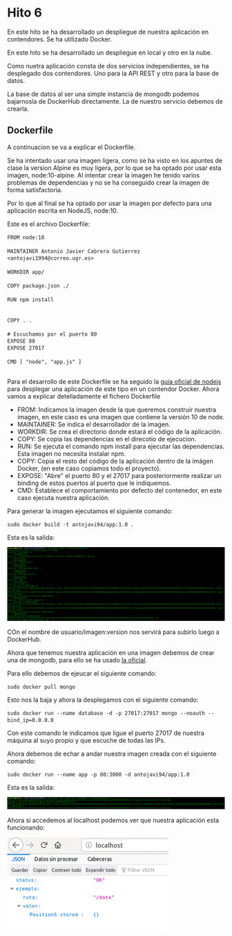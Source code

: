 # Hito 6

En este hito se ha desarrollado un despliegue de nuestra aplicación en contendores. Se ha utilizado Docker.

En este hito se ha desarrollado un despliegue en local y otro en la nube.

Como nuetra aplicación consta de dos servicios independientes, se ha desplegado dos contendores. Uno para la API REST y otro para la base de datos.

La base de datos al ser una simple instancia de mongodb podemos bajarnosla de DockerHub directamente. La de nuestro servicio debemos de crearla.

## Dockerfile


A continuacion se va a explicar el Dockerfile.

Se ha intentado usar una imagen ligera, como se ha visto en los apuntes de clase la version Alpine es muy ligera, por lo que se ha optado por usar esta imagen, node:10-alpine. Al intentar crear la imagen he tenido varios problemas de dependencias y no se ha conseguido crear la imagen de forma satisfactoria.

Por lo que al final se ha optado por usar la imagen por defecto para una aplicación escrita en NodeJS, node:10.

Este es el archivo Dockerfile:

```
FROM node:10

MAINTAINER Antonio Javier Cabrera Gutierrez <antojavi1994@correo.ugr.es>

WORKDIR app/

COPY package.json ./

RUN npm install


COPY . .

# Escuchamos por el puerto 80
EXPOSE 80
EXPOSE 27017

CMD [ "node", "app.js" ]


```
Para el desarrollo de este Dockerfile se ha seguido la [guia oficial de nodejs](https://nodejs.org/de/docs/guides/nodejs-docker-webapp/) para desplegar una aplicación de este tipo en un contendor Docker. Ahora vamos a explicar detelladamente el fichero Dockerfile

* FROM: Indicamos la imagen desde la que queremos construir nuestra imagen, en este caso es una imagen que contiene la versión 10 de node.
* MAINTAINER: Se indica el desarrollador de la imagen.
* WORKDIR: Se crea el directorio donde estará el código de la aplicación.
* COPY: Se copia las dependencias en el direcotio de ejecucion.
* RUN: Se ejecuta el comando npm install para ejecutar las dependencias. Esta imagen no necesita instalar npm.
* COPY: Copia el resto del código de la aplicación dentro de la imágen Docker, (en este caso copiamos todo el proyecto).
* EXPOSE: "Abre" el puerto 80 y el 27017 para posteriormente realizar un binding de estos puertos al puerto que le indiquemos.
* CMD: Establece el comportamiento por defecto del contenedor, en este caso ejecuta nuestra aplicación.

Para generar la imagen ejecutamos el siguiente comando:

```
sudo docker build -t antojavi94/app:1.0 .

```
Esta es la salida:

![](./img/build.png)

COn el nombre de usuario/imagen:version nos servirá para subirlo luego a DockerHub.

Ahora que tenemos nuestra aplicación en una imagen debemos de crear una de mongodb, para ello se ha usado [la oficial](https://hub.docker.com/_/mongo).

Para ello debemos de ejeucar el siguiente comando:

```
sudo docker pull mongo

```
Esto nos la baja y ahora la desplegamos con el siguiente comando:

```
sudo docker run --name database -d -p 27017:27017 mongo --noauth --bind_ip=0.0.0.0
```
Con este comando le indicamos que ligue el puerto 27017 de nuestra máquina al suyo propio y que escuche de todas las IPs.

Ahora debemos de echar a andar nuestra imagen creada con el siguiente comando:

```
sudo docker run --name app -p 80:3000 -d antojavi94/app:1.0

```

Esta es la salida:

![](./img/run.png)

Ahora si accedemos al localhost podemos ver que nuestra aplicación esta funcionando:

![](./img/local.png)
